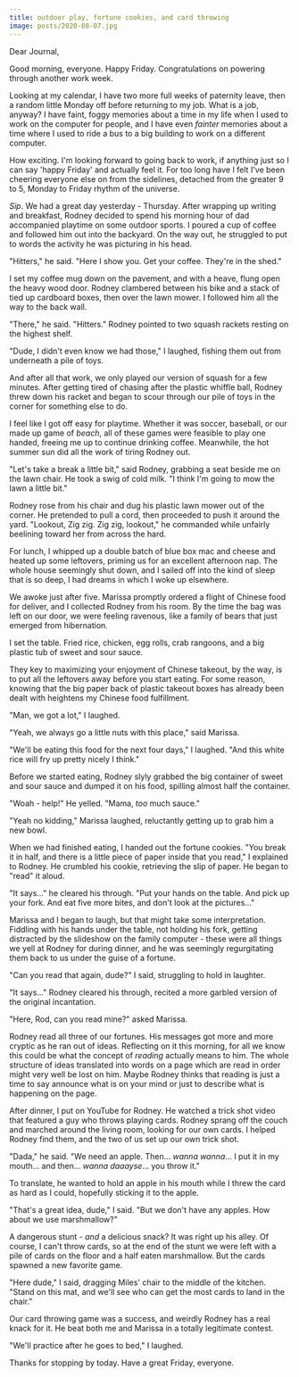 ```yaml
---
title: outdoor play, fortune cookies, and card throwing
image: posts/2020-08-07.jpg
---
```


Dear Journal,

Good morning, everyone.  Happy Friday.  Congratulations on powering
through another work week.

Looking at my calendar, I have two more full weeks of paternity leave,
then a random little Monday off before returning to my job.  What is a
job, anyway?  I have faint, foggy memories about a time in my life
when I used to work on the computer for people, and I have even
_fainter_ memories about a time where I used to ride a bus to a big
building to work on a different computer.

How exciting.  I'm looking forward to going back to work, if anything
just so I can say 'happy Friday' and actually feel it.  For too long
have I felt I've been cheering everyone else on from the sidelines,
detached from the greater 9 to 5, Monday to Friday rhythm of the
universe.

_Sip_.  We had a great day yesterday - Thursday.  After wrapping up
writing and breakfast, Rodney decided to spend his morning hour of dad
accompanied playtime on some outdoor sports.  I poured a cup of coffee
and followed him out into the backyard.  On the way out, he struggled
to put to words the activity he was picturing in his head.

"Hitters," he said.  "Here I show you.  Get your coffee.  They're in
the shed."

I set my coffee mug down on the pavement, and with a heave, flung open
the heavy wood door.  Rodney clambered between his bike and a stack of
tied up cardboard boxes, then over the lawn mower.  I followed him all
the way to the back wall.

"There," he said.  "Hitters."  Rodney pointed to two squash rackets
resting on the highest shelf.

"Dude, I didn't even know we had those," I laughed, fishing them out
from underneath a pile of toys.

And after all that work, we only played our version of squash for a
few minutes.  After getting tired of chasing after the plastic whiffle
ball, Rodney threw down his racket and began to scour through our pile
of toys in the corner for something else to do.

I feel like I got off easy for playtime.  Whether it was soccer,
baseball, or our made up game of _beach_, all of these games were
feasible to play one handed, freeing me up to continue drinking
coffee.  Meanwhile, the hot summer sun did all the work of tiring
Rodney out.

"Let's take a break a little bit," said Rodney, grabbing a seat beside
me on the lawn chair.  He took a swig of cold milk.  "I think I'm
going to mow the lawn a little bit."

Rodney rose from his chair and dug his plastic lawn mower out of the
corner.  He pretended to pull a cord, then proceeded to push it around
the yard.  "Lookout, Zig zig.  Zig zig, lookout," he commanded while
unfairly beelining toward her from across the hard.

For lunch, I whipped up a double batch of blue box mac and cheese and
heated up some leftovers, priming us for an excellent afternoon nap.
The whole house seemingly shut down, and I sailed off into the kind of
sleep that is so deep, I had dreams in which I woke up elsewhere.

We awoke just after five.  Marissa promptly ordered a flight of
Chinese food for deliver, and I collected Rodney from his room.  By
the time the bag was left on our door, we were feeling ravenous, like
a family of bears that just emerged from hibernation.

I set the table.  Fried rice, chicken, egg rolls, crab rangoons, and a
big plastic tub of sweet and sour sauce.

They key to maximizing your enjoyment of Chinese takeout, by the way,
is to put all the leftovers away before you start eating.  For some
reason, knowing that the big paper back of plastic takeout boxes has
already been dealt with heightens my Chinese food fulfillment.

"Man, we got a lot," I laughed.

"Yeah, we always go a little nuts with this place," said Marissa.

"We'll be eating this food for the next four days," I laughed.  "And
this white rice will fry up pretty nicely I think."

Before we started eating, Rodney slyly grabbed the big container of
sweet and sour sauce and dumped it on his food, spilling almost half
the container.

"Woah - help!" He yelled.  "Mama, _too_ much sauce."

"Yeah no kidding," Marissa laughed, reluctantly getting up to grab him
a new bowl.

When we had finished eating, I handed out the fortune cookies.  "You
break it in half, and there is a little piece of paper inside that you
read," I explained to Rodney.  He crumbled his cookie, retrieving the
slip of paper.  He began to "read" it aloud.

"It says..." he cleared his through.  "Put your hands on the table.
And pick up your fork.  And eat five more bites, and don't look at the
pictures..."

Marissa and I began to laugh, but that might take some
interpretation.  Fiddling with his hands under the table, not holding
his fork, getting distracted by the slideshow on the family computer -
these were all things we yell at Rodney for during dinner, and he was
seemingly regurgitating them back to us under the guise of a fortune.

"Can you read that again, dude?" I said, struggling to hold in
laughter.

"It says..." Rodney cleared his through, recited a more garbled
version of the original incantation.

"Here, Rod, can you read mine?" asked Marissa.

Rodney read all three of our fortunes.  His messages got more and more
cryptic as he ran out of ideas.  Reflecting on it this morning, for
all we know this could be what the concept of _reading_ actually means
to him.  The whole structure of ideas translated into words on a page
which are read in order might very well be lost on him.  Maybe Rodney
thinks that reading is just a time to say announce what is on your
mind or just to describe what is happening on the page.

After dinner, I put on YouTube for Rodney.  He watched a trick shot
video that featured a guy who throws playing cards.  Rodney sprang off
the couch and marched around the living room, looking for our own
cards.  I helped Rodney find them, and the two of us set up our own
trick shot.

"Dada," he said.  "We need an apple.  Then... _wanna wanna_... I put
it in my mouth... and then... _wanna daaayse_... you throw it."

To translate, he wanted to hold an apple in his mouth while I threw
the card as hard as I could, hopefully sticking it to the apple.

"That's a great idea, dude," I said.  "But we don't have any apples.
How about we use marshmallow?"

A dangerous stunt - _and_ a delicious snack?  It was right up his
alley.  Of course, I can't throw cards, so at the end of the stunt we
were left with a pile of cards on the floor and a half eaten
marshmallow.  But the cards spawned a new favorite game.

"Here dude," I said, dragging Miles' chair to the middle of the
kitchen.  "Stand on this mat, and we'll see who can get the most cards
to land in the chair."

Our card throwing game was a success, and weirdly Rodney has a real
knack for it.  He beat both me and Marissa in a totally legitimate
contest.

"We'll practice after he goes to bed," I laughed.

Thanks for stopping by today.  Have a great Friday, everyone.
